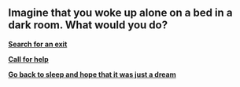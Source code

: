 ## Imagine that you woke up alone on a bed in a dark room. What would you do?  
**[Search for an exit](scenarios/search-for-exit.md)**  

**[Call for help](scenarios/call-for-help.md)**  

**[Go back to sleep and hope that it was just a dream](scenarios/fake-sleep.md)**  